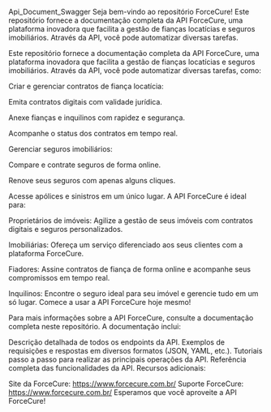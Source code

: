 Api_Document_Swagger
Seja bem-vindo ao repositório ForceCure! Este repositório fornece a documentação completa da API ForceCure, uma plataforma inovadora que facilita a gestão de fianças locatícias e seguros imobiliários. Através da API, você pode automatizar diversas tarefas.

Este repositório fornece a documentação completa da API ForceCure, uma plataforma inovadora que facilita a gestão de fianças locatícias e seguros imobiliários. Através da API, você pode automatizar diversas tarefas, como:

Criar e gerenciar contratos de fiança locatícia:

Emita contratos digitais com validade jurídica.

Anexe fianças e inquilinos com rapidez e segurança.

Acompanhe o status dos contratos em tempo real.

Gerenciar seguros imobiliários:

Compare e contrate seguros de forma online.

Renove seus seguros com apenas alguns cliques.

Acesse apólices e sinistros em um único lugar. A API ForceCure é ideal para:

Proprietários de imóveis: Agilize a gestão de seus imóveis com contratos digitais e seguros personalizados.

Imobiliárias: Ofereça um serviço diferenciado aos seus clientes com a plataforma ForceCure.

Fiadores: Assine contratos de fiança de forma online e acompanhe seus compromissos em tempo real.

Inquilinos: Encontre o seguro ideal para seu imóvel e gerencie tudo em um só lugar. Comece a usar a API ForceCure hoje mesmo!

Para mais informações sobre a API ForceCure, consulte a documentação completa neste repositório. A documentação inclui:

Descrição detalhada de todos os endpoints da API. Exemplos de requisições e respostas em diversos formatos (JSON, YAML, etc.). Tutoriais passo a passo para realizar as principais operações da API. Referência completa das funcionalidades da API. Recursos adicionais:

Site da ForceCure: https://www.forcecure.com.br/ Suporte ForceCure: https://www.forcecure.com.br/ Esperamos que você aproveite a API ForceCure!
